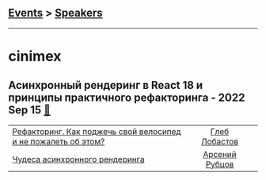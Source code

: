 ## [Events](../README.md) > [Speakers](../speakers.md)
---

# cinimex

## Асинхронный рендеринг в React 18 и принципы практичного рефакторинга - 2022 Sep 15 [:movie_camera:](https://www.youtube.com/watch?v=vRq9UtVhP_8)
| | | |
| --- | :---: | --- |
| [Рефакторинг. Как поджечь свой велосипед и не пожалеть об этом?](https://www.youtube.com/watch?v=vRq9UtVhP_8&t=375s)  |  [Глеб Лобастов](../../speakers/Глеб%20Лобастов.md)  |    |
| [Чудеса асинхронного рендеринга](https://www.youtube.com/watch?v=vRq9UtVhP_8&t=3496s)  |  [Арсений Рубцов](../../speakers/Арсений%20Рубцов.md)  |    |
